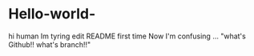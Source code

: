 # Hello-world-

hi human
Im tyring edit README first time
Now I'm confusing ... "what's Github!! what's branch!!"
